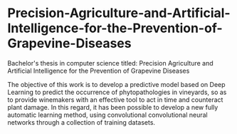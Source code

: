 # Precision-Agriculture-and-Artificial-Intelligence-for-the-Prevention-of-Grapevine-Diseases
Bachelor's thesis in computer science titled: Precision Agriculture and Artificial Intelligence for the Prevention of Grapevine Diseases

The objective of this work is to develop a predictive model based on Deep Learning to predict the occurrence of phytopathologies in vineyards, so as to provide winemakers with an effective tool to act in time and counteract plant damage. In this regard, it has been possible to develop a new fully automatic learning method, using convolutional convolutional neural networks through a collection of training datasets.
